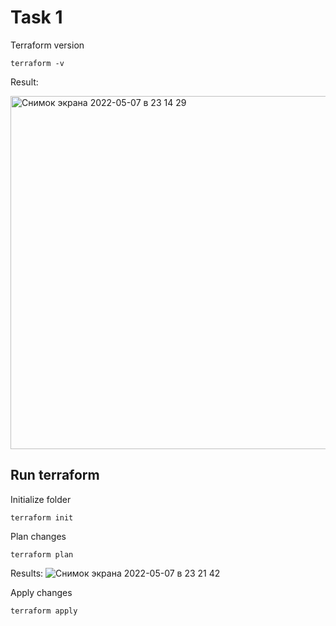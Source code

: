 # Task 1
Terraform version 
```
terraform -v
```
Result:

<img width="565" alt="Снимок экрана 2022-05-07 в 23 14 29" src="https://user-images.githubusercontent.com/48727494/167266845-aed3028d-0743-4231-9497-663216152eed.png">

## Run terraform

Initialize folder
```
terraform init
```
Plan changes
```
terraform plan
```
Results:
![Снимок экрана 2022-05-07 в 23 21 42](https://user-images.githubusercontent.com/48727494/167267170-38b161ff-61cc-46b5-bb5b-80fab0252d21.png)

Apply changes
```
terraform apply 
```

